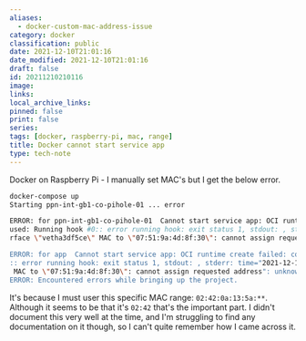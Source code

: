 ```yaml
---
aliases:
  - docker-custom-mac-address-issue
category: docker
classification: public
date: 2021-12-10T21:01:16
date_modified: 2021-12-10T21:01:16
draft: false
id: 20211210210116
image: 
links: 
local_archive_links: 
pinned: false
print: false
series: 
tags: [docker, raspberry-pi, mac, range]
title: Docker cannot start service app
type: tech-note
---
```


Docker on Raspberry Pi - I manually set MAC's but I get the below error.

```sh
docker-compose up
Starting ppn-int-gb1-co-pihole-01 ... error

ERROR: for ppn-int-gb1-co-pihole-01  Cannot start service app: OCI runtime create failed: container_linux.go:380: starting container process caused: process_linux.go:545: container init ca
used: Running hook #0:: error running hook: exit status 1, stdout: , stderr: time="2021-12-10T20:59:08Z" level=fatal msg="failed to add interface vetha3df5ce to sandbox: error setting inte
rface \"vetha3df5ce\" MAC to \"07:51:9a:4d:8f:30\": cannot assign requested address": unknown

ERROR: for app  Cannot start service app: OCI runtime create failed: container_linux.go:380: starting container process caused: process_linux.go:545: container init caused: Running hook #0
:: error running hook: exit status 1, stdout: , stderr: time="2021-12-10T20:59:08Z" level=fatal msg="failed to add interface vetha3df5ce to sandbox: error setting interface \"vetha3df5ce\"
 MAC to \"07:51:9a:4d:8f:30\": cannot assign requested address": unknown
ERROR: Encountered errors while bringing up the project.
```

It's because I must user this specific MAC range: `02:42:0a:13:5a:**`. Although it seems to be that it's `02:42` that's the important part. I didn't document this very well at the time, and I'm struggling to find any documentation on it though, so I can't quite remember how I came across it.

